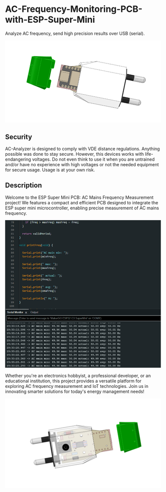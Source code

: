 # AC-Frequency-Monitoring-PCB-with-ESP-Super-Mini
Analyze AC frequency, send high precision results over USB (serial).    

![AC-Analyzer PCB](images/AC-Analyzer-uC-side.png)

## Security
AC-Analyzer is designed to comply with VDE distance regulations. Anything possible was done to stay secure. However, this devices works with life-endangering voltages. Do not even think to use it when you are untrained and/or have no experience with high voltages or not the needed equipment for secure usage. Usage is at your own risk.


## Description
Welcome to the ESP Super Mini PCB: AC Mains Frequency Measurement project! We features a compact and efficient PCB designed to integrate the ESP super mini microcontroller, enabling precise measurement of AC mains frequency. 

![AC-Analyzer PCB](images/ArduinoSketch.png)

Whether you're an electronics hobbyist, a professional developer, or an educational institution, this project provides a versatile platform for exploring AC frequency measurement and IoT technologies. Join us in innovating smarter solutions for today's energy management needs!


![Hot side](images/AC-Analyzer-hot-side.png)

